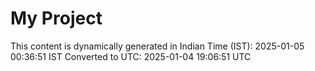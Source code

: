 # My Project

This content is dynamically generated in Indian Time (IST): 2025-01-05 00:36:51 IST
Converted to UTC: 2025-01-04 19:06:51 UTC
